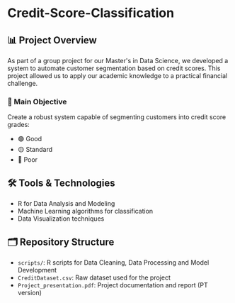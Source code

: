 # Credit-Score-Classification



## 📊 Project Overview

As part of a group project for our Master's in Data Science, we developed a system to automate customer segmentation based on credit scores. This project allowed us to apply our academic knowledge to a practical financial challenge.

### 🎯 Main Objective
Create a robust system capable of segmenting customers into credit score grades:
- 🟢 Good
- 🟡 Standard
- 🔴 Poor

## 🛠️ Tools & Technologies
- R for Data Analysis and Modeling
- Machine Learning algorithms for classification
- Data Visualization techniques

## 🗂️ Repository Structure
- `scripts/`: R scripts for Data Cleaning, Data Processing and Model Development
- `CreditDataset.csv`: Raw dataset used for the project
- `Project_presentation.pdf`: Project documentation and report (PT version)
